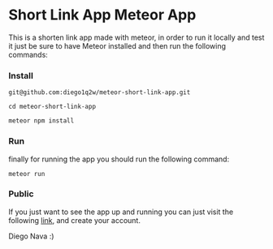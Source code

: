 # Short Link App Meteor App

This is a shorten link app made with meteor, in order to run it locally and test it just be sure to have 
Meteor installed and then run the following commands:
### Install

```
git@github.com:diego1q2w/meteor-short-link-app.git

cd meteor-short-link-app

meteor npm install
```

### Run
finally for running the app you should run the following command:

```
meteor run
```

### Public

If you just want to see the app up and running you can just visit the following 
[link](https://gist.github.com/PurpleBooth/b24679402957c63ec426), and create your account.

Diego Nava :)